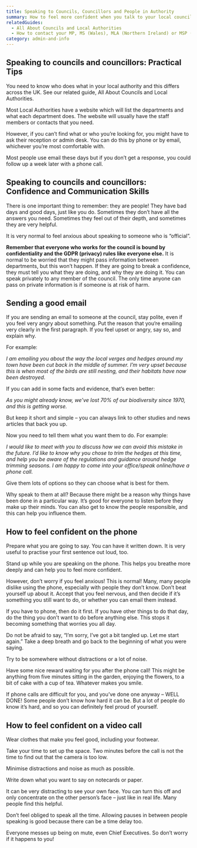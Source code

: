 ```yaml
---
title: Speaking to Councils, Councillors and People in Authority
summary: How to feel more confident when you talk to your local council
relatedGuides:
  - All About Councils and Local Authorities
  - How to contact your MP, MS (Wales), MLA (Northern Ireland) or MSP (Scotland)
category: admin-and-info
---
```

## Speaking to councils and councillors: Practical Tips

You need to know who does what in your local authority and this differs across the UK. See our related guide, All About Councils and Local Authorities.

Most Local Authorities have a website which will list the departments and what each department does. The website will usually have the staff members or contacts that you need.


However, if you can’t find what or who you’re looking for, you might have to ask their reception or admin desk. You can do this by phone or by email, whichever you’re most comfortable with.


Most people use email these days but if you don’t get a response, you could follow up a week later with a phone call.

## Speaking to councils and councillors: Confidence and Communication Skills

There is one important thing to remember: they are people! They have bad days and good days, just like you do. Sometimes they don’t have all the answers you need. Sometimes they feel out of their depth, and sometimes they are very helpful.


It is very normal to feel anxious about speaking to someone who is “official”.

**Remember that everyone who works for the council is bound by confidentiality and the GDPR (privacy) rules like everyone else.** It is normal to be worried that they might pass information between departments, but this won’t happen. If they are going to break a confidence, they must tell you what they are doing, and why they are doing it. You can speak privately to any member of the council. The only time anyone can pass on private information is if someone is at risk of harm.

## Sending a good email

If you are sending an email to someone at the council, stay polite, even if you feel very angry about something. Put the reason that you‘re emailing very clearly in the first paragraph. If you feel upset or angry, say so, and explain why.


For example:


*I am emailing you about the way the local verges and hedges around my town have been cut back in the middle of summer. I’m very upset because this is when most of the birds are still nesting, and their habitats have now been destroyed.*


If you can add in some facts and evidence, that’s even better:


*As you might already know, we’ve lost 70% of our biodiversity since 1970, and this is getting worse.*


But keep it short and simple – you can always link to other studies and news articles that back you up.


Now you need to tell them what you want them to do. For example:


*I would like to meet with you to discuss how we can avoid this mistake in the future. I’d like to know why you chose to trim the hedges at this time, and help you be aware of the regulations and guidance around hedge trimming seasons. I am happy to come into your office/speak online/have a phone call.*


Give them lots of options so they can choose what is best for them.


Why speak to them at all? Because there might be a reason why things have been done in a particular way. It’s good for everyone to listen before they make up their minds. You can also get to know the people responsible, and this can help you influence them.

## How to feel confident on the phone

Prepare what you are going to say. You can have it written down. It is very useful to practise your first sentence out loud, too.


Stand up while you are speaking on the phone. This helps you breathe more deeply and can help you to feel more confident.


However, don’t worry if you feel anxious! This is normal! Many, many people dislike using the phone, especially with people they don’t know. Don’t beat yourself up about it. Accept that you feel nervous, and then decide if it’s something you still want to do, or whether you can email them instead.


If you have to phone, then do it first. If you have other things to do that day, do the thing you don’t want to do before anything else. This stops it becoming something that worries you all day.


Do not be afraid to say, “I’m sorry, I’ve got a bit tangled up. Let me start again.” Take a deep breath and go back to the beginning of what you were saying.


Try to be somewhere without distractions or a lot of noise.


Have some nice reward waiting for you after the phone call! This might be anything from five minutes sitting in the garden, enjoying the flowers, to a bit of cake with a cup of tea. Whatever makes you smile.


If phone calls are difficult for you, and you’ve done one anyway – WELL DONE! Some people don’t know how hard it can be. But a lot of people do know it’s hard, and so you can definitely feel proud of yourself.

## How to feel confident on a video call

Wear clothes that make you feel good, including your footwear.


Take your time to set up the space. Two minutes before the call is not the time to find out that the camera is too low.


Minimise distractions and noise as much as possible.


Write down what you want to say on notecards or paper.


It can be very distracting to see your own face. You can turn this off and only concentrate on the other person’s face – just like in real life. Many people find this helpful.


Don’t feel obliged to speak all the time. Allowing pauses in between people speaking is good because there can be a time delay too.


Everyone messes up being on mute, even Chief Executives. So don’t worry if it happens to you!
